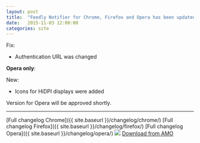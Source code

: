 ```yaml
---
layout: post
title:  "Feedly Notifier for Chrome, Firefox and Opera has been updated"
date:   2015-11-03 12:00:00
categories: site
---
```

Fix: 

* Authentication URL was changed

**Opera only**:

New:
    
* Icons for HiDPI displays were added

Version for Opera will be approved shortly.

***

[Full changelog Chrome]({{ site.baseurl }}/changelog/chrome/)
[Full changelog Firefox]({{ site.baseurl }}/changelog/firefox/)
[Full changelog Opera]({{ site.baseurl }}/changelog/opera/)
[<img src="{{ site.baseurl }}/images/ChromeWebStore_Badge_v2_206x58.png">](https://chrome.google.com/webstore/detail/feedly-notifier/egikgfbhipinieabdmcpigejkaomgjgb/) 
[Download from AMO](https://addons.mozilla.org/en-US/firefox/addon/feedly-notifier/versions/?page=1#version-2.10.9)